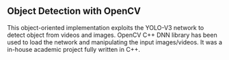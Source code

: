 ## Object Detection with OpenCV
This object-oriented implementation exploits the YOLO-V3 network to detect object from videos and images. OpenCV C++ DNN library has been used to load the network and manipulating the input images/videos. It was a in-house academic project fully written in C++.
